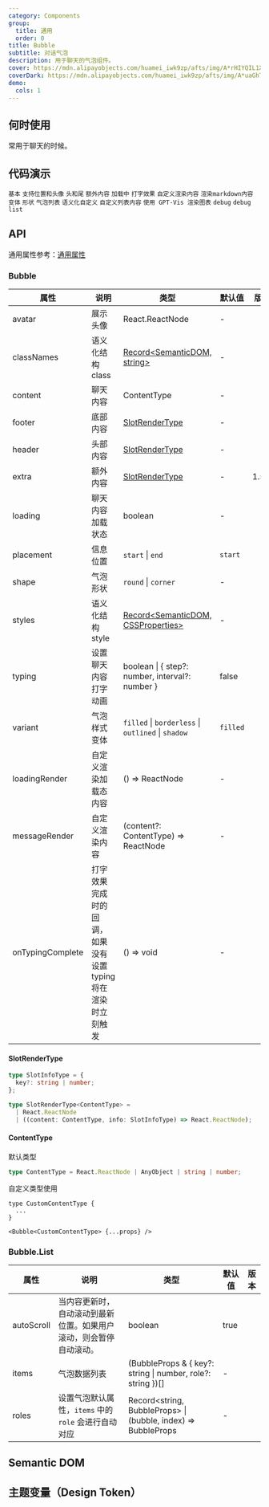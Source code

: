 ```yaml
---
category: Components
group:
  title: 通用
  order: 0
title: Bubble
subtitle: 对话气泡
description: 用于聊天的气泡组件。
cover: https://mdn.alipayobjects.com/huamei_iwk9zp/afts/img/A*rHIYQIL1X-QAAAAAAAAAAAAADgCCAQ/original
coverDark: https://mdn.alipayobjects.com/huamei_iwk9zp/afts/img/A*uaGhTY1-LL0AAAAAAAAAAAAADgCCAQ/original
demo:
  cols: 1
---
```


## 何时使用

常用于聊天的时候。

## 代码演示

<!-- prettier-ignore -->
<code src="./demo/basic.tsx">基本</code>
<code src="./demo/avatar-and-placement.tsx">支持位置和头像</code>
<code src="./demo/header-and-footer.tsx">头和尾</code>
<code src="./demo/extra.tsx" version="1.5.0">额外内容</code>
<code src="./demo/loading.tsx">加载中</code>
<code src="./demo/typing.tsx">打字效果</code>
<code src="./demo/custom-content.tsx">自定义渲染内容</code>
<code src="./demo/markdown.tsx">渲染markdown内容</code>
<code src="./demo/variant.tsx">变体</code>
<code src="./demo/shape.tsx">形状</code>
<code src="./demo/list.tsx">气泡列表</code>
<code src="./demo/semantic-list-custom.tsx">语义化自定义</code>
<code src="./demo/list-custom.tsx">自定义列表内容</code>
<code src="./demo/gpt-vis.tsx">使用 GPT-Vis 渲染图表</code>
<code src="./demo/debug.tsx" debug>debug</code>
<code src="./demo/debug-list.tsx" debug>debug list</code>

## API

通用属性参考：[通用属性](/docs/react/common-props)

### Bubble

<!-- prettier-ignore -->
| 属性 | 说明 | 类型 | 默认值 | 版本 |
| --- | --- | --- | --- | --- |
| avatar | 展示头像 | React.ReactNode | - |  |
| classNames | 语义化结构 class | [Record<SemanticDOM, string>](#semantic-dom) | - |  |
| content | 聊天内容 | ContentType | - |  |
| footer | 底部内容 | [SlotRenderType](#slotrendertype) | - |  |
| header | 头部内容 | [SlotRenderType](#slotrendertype) | - |  |
| extra | 额外内容 | [SlotRenderType](#slotrendertype) | - | 1.5.0 |
| loading | 聊天内容加载状态 | boolean | - |  |
| placement | 信息位置 | `start` \| `end` | `start` |  |
| shape | 气泡形状 | `round` \| `corner` | - |  |
| styles | 语义化结构 style | [Record<SemanticDOM, CSSProperties>](#semantic-dom) | - |  |
| typing | 设置聊天内容打字动画 | boolean \| { step?: number, interval?: number } | false |  |
| variant | 气泡样式变体 | `filled` \| `borderless` \| `outlined` \| `shadow` | `filled` |  |
| loadingRender | 自定义渲染加载态内容 | () => ReactNode | - |  |
| messageRender | 自定义渲染内容 | (content?: ContentType) => ReactNode | - |  |
| onTypingComplete | 打字效果完成时的回调，如果没有设置 typing 将在渲染时立刻触发 | () => void | - |  |

#### SlotRenderType

```typescript
type SlotInfoType = {
  key?: string | number;
};

type SlotRenderType<ContentType> =
  | React.ReactNode
  | ((content: ContentType, info: SlotInfoType) => React.ReactNode);
```

#### ContentType

默认类型

```typescript
type ContentType = React.ReactNode | AnyObject | string | number;
```

自定义类型使用

```tsx
type CustomContentType {
  ...
}

<Bubble<CustomContentType> {...props} />
```

### Bubble.List

| 属性 | 说明 | 类型 | 默认值 | 版本 |
| --- | --- | --- | --- | --- |
| autoScroll | 当内容更新时，自动滚动到最新位置。如果用户滚动，则会暂停自动滚动。 | boolean | true |  |
| items | 气泡数据列表 | (BubbleProps & { key?: string \| number, role?: string })[] | - |  |
| roles | 设置气泡默认属性，`items` 中的 `role` 会进行自动对应 | Record<string, BubbleProps> \| (bubble, index) => BubbleProps | - |  |

## Semantic DOM

<code src="./demo/_semantic.tsx" simplify="true"></code>

## 主题变量（Design Token）

<ComponentTokenTable component="Bubble"></ComponentTokenTable>
